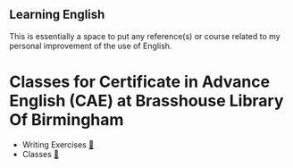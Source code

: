 Learning English
---

This is essentially a space to put any reference(s) or course related to my
personal improvement of the use of English.

# Classes for Certificate in Advance English (CAE) at Brasshouse Library Of Birmingham

* Writing Exercises [:link:](https://github.com/mxochicale/learningEnglish/tree/master/cae/at_brasshouse_library_of_Birmingham/springTerm2018/writing)
* Classes [:link:](https://github.com/mxochicale/learningEnglish/tree/master/cae/at_brasshouse_library_of_Birmingham/springTerm2018/classes)




